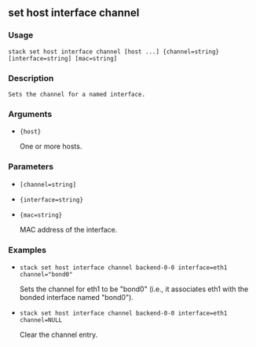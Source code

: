 ## set host interface channel

### Usage

`stack set host interface channel [host ...] {channel=string} [interface=string] [mac=string]`

### Description


	Sets the channel for a named interface.

	

### Arguments

* `{host}`

   One or more hosts.


### Parameters
* `[channel=string]`
* `{interface=string}`
* `{mac=string}`

   MAC address of the interface.

### Examples

* `stack set host interface channel backend-0-0 interface=eth1 channel="bond0"`

   Sets the channel for eth1 to be "bond0" (i.e., it associates eth1 with
	the bonded interface named "bond0").

* `stack set host interface channel backend-0-0 interface=eth1 channel=NULL`

   Clear the channel entry.



